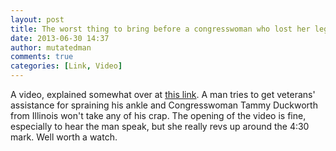 ```yaml
---
layout: post
title: The worst thing to bring before a congresswoman who lost her legs in battle.
date: 2013-06-30 14:37
author: mutatedman
comments: true
categories: [Link, Video]
---
```

A video, explained somewhat over at <a href="http://www.upworthy.com/whats-the-worst-thing-you-could-say-to-a-congresswoman-who-lost-her-legs-in-battle-found-it">this link</a>. A man tries to get veterans' assistance for spraining his ankle and Congresswoman Tammy Duckworth from Illinois won't take any of his crap. The opening of the video is fine, especially to hear the man speak, but she really revs up around the 4:30 mark. Well worth a watch.
